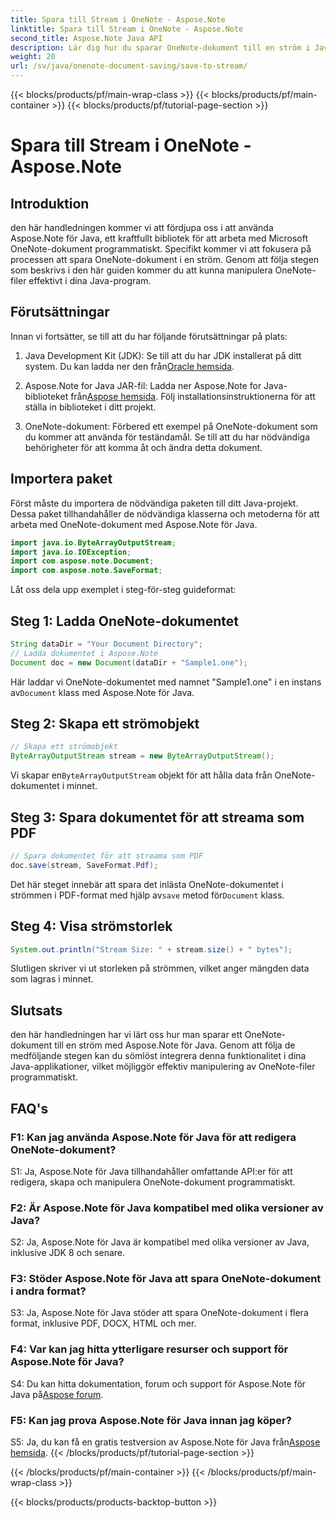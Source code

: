 ```yaml
---
title: Spara till Stream i OneNote - Aspose.Note
linktitle: Spara till Stream i OneNote - Aspose.Note
second_title: Aspose.Note Java API
description: Lär dig hur du sparar OneNote-dokument till en ström i Java med Aspose.Note. Integrera enkelt denna funktion i dina applikationer.
weight: 20
url: /sv/java/onenote-document-saving/save-to-stream/
---
```


{{< blocks/products/pf/main-wrap-class >}}
{{< blocks/products/pf/main-container >}}
{{< blocks/products/pf/tutorial-page-section >}}

# Spara till Stream i OneNote - Aspose.Note

## Introduktion

den här handledningen kommer vi att fördjupa oss i att använda Aspose.Note för Java, ett kraftfullt bibliotek för att arbeta med Microsoft OneNote-dokument programmatiskt. Specifikt kommer vi att fokusera på processen att spara OneNote-dokument i en ström. Genom att följa stegen som beskrivs i den här guiden kommer du att kunna manipulera OneNote-filer effektivt i dina Java-program.

## Förutsättningar

Innan vi fortsätter, se till att du har följande förutsättningar på plats:

1.  Java Development Kit (JDK): Se till att du har JDK installerat på ditt system. Du kan ladda ner den från[Oracle hemsida](https://www.oracle.com/java/technologies/javase-jdk11-downloads.html).
   
2.  Aspose.Note for Java JAR-fil: Ladda ner Aspose.Note for Java-biblioteket från[Aspose hemsida](https://releases.aspose.com/note/java/). Följ installationsinstruktionerna för att ställa in biblioteket i ditt projekt.

3. OneNote-dokument: Förbered ett exempel på OneNote-dokument som du kommer att använda för teständamål. Se till att du har nödvändiga behörigheter för att komma åt och ändra detta dokument.

## Importera paket

Först måste du importera de nödvändiga paketen till ditt Java-projekt. Dessa paket tillhandahåller de nödvändiga klasserna och metoderna för att arbeta med OneNote-dokument med Aspose.Note för Java.

```java
import java.io.ByteArrayOutputStream;
import java.io.IOException;
import com.aspose.note.Document;
import com.aspose.note.SaveFormat;
```

Låt oss dela upp exemplet i steg-för-steg guideformat:

## Steg 1: Ladda OneNote-dokumentet

```java
String dataDir = "Your Document Directory";
// Ladda dokumentet i Aspose.Note
Document doc = new Document(dataDir + "Sample1.one");
```

 Här laddar vi OneNote-dokumentet med namnet "Sample1.one" i en instans av`Document` klass med Aspose.Note för Java.

## Steg 2: Skapa ett strömobjekt

```java
// Skapa ett strömobjekt
ByteArrayOutputStream stream = new ByteArrayOutputStream();
```

 Vi skapar en`ByteArrayOutputStream` objekt för att hålla data från OneNote-dokumentet i minnet.

## Steg 3: Spara dokumentet för att streama som PDF

```java
// Spara dokumentet för att streama som PDF
doc.save(stream, SaveFormat.Pdf);
```

 Det här steget innebär att spara det inlästa OneNote-dokumentet i strömmen i PDF-format med hjälp av`save` metod för`Document` klass.

## Steg 4: Visa strömstorlek

```java
System.out.println("Stream Size: " + stream.size() + " bytes");
```

Slutligen skriver vi ut storleken på strömmen, vilket anger mängden data som lagras i minnet.

## Slutsats

den här handledningen har vi lärt oss hur man sparar ett OneNote-dokument till en ström med Aspose.Note för Java. Genom att följa de medföljande stegen kan du sömlöst integrera denna funktionalitet i dina Java-applikationer, vilket möjliggör effektiv manipulering av OneNote-filer programmatiskt.

## FAQ's

### F1: Kan jag använda Aspose.Note för Java för att redigera OneNote-dokument?

S1: Ja, Aspose.Note för Java tillhandahåller omfattande API:er för att redigera, skapa och manipulera OneNote-dokument programmatiskt.

### F2: Är Aspose.Note för Java kompatibel med olika versioner av Java?

S2: Ja, Aspose.Note för Java är kompatibel med olika versioner av Java, inklusive JDK 8 och senare.

### F3: Stöder Aspose.Note för Java att spara OneNote-dokument i andra format?

S3: Ja, Aspose.Note för Java stöder att spara OneNote-dokument i flera format, inklusive PDF, DOCX, HTML och mer.

### F4: Var kan jag hitta ytterligare resurser och support för Aspose.Note för Java?

S4: Du kan hitta dokumentation, forum och support för Aspose.Note för Java på[Aspose forum](https://forum.aspose.com/c/note/28).

### F5: Kan jag prova Aspose.Note för Java innan jag köper?

 S5: Ja, du kan få en gratis testversion av Aspose.Note för Java från[Aspose hemsida](https://releases.aspose.com/).
{{< /blocks/products/pf/tutorial-page-section >}}

{{< /blocks/products/pf/main-container >}}
{{< /blocks/products/pf/main-wrap-class >}}

{{< blocks/products/products-backtop-button >}}
